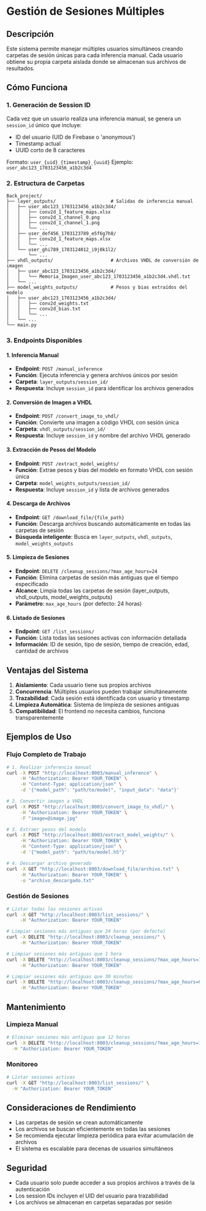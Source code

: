 # Gestión de Sesiones Múltiples

## Descripción

Este sistema permite manejar múltiples usuarios simultáneos creando carpetas de sesión únicas para cada inferencia manual. Cada usuario obtiene su propia carpeta aislada donde se almacenan sus archivos de resultados.

## Cómo Funciona

### 1. Generación de Session ID
Cada vez que un usuario realiza una inferencia manual, se genera un `session_id` único que incluye:
- ID del usuario (UID de Firebase o 'anonymous')
- Timestamp actual
- UUID corto de 8 caracteres

Formato: `user_{uid}_{timestamp}_{uuid}`
Ejemplo: `user_abc123_1703123456_a1b2c3d4`

### 2. Estructura de Carpetas
```
Back_project/
├── layer_outputs/                    # Salidas de inferencia manual
│   ├── user_abc123_1703123456_a1b2c3d4/
│   │   ├── conv2d_1_feature_maps.xlsx
│   │   ├── conv2d_1_channel_0.png
│   │   ├── conv2d_1_channel_1.png
│   │   └── ...
│   ├── user_def456_1703123789_e5f6g7h8/
│   │   ├── conv2d_1_feature_maps.xlsx
│   │   └── ...
│   └── user_ghi789_1703124012_i9j0k1l2/
│       └── ...
├── vhdl_outputs/                     # Archivos VHDL de conversión de imagen
│   ├── user_abc123_1703123456_a1b2c3d4/
│   │   └── Memoria_Imagen_user_abc123_1703123456_a1b2c3d4.vhdl.txt
│   └── ...
├── model_weights_outputs/            # Pesos y bias extraídos del modelo
│   ├── user_abc123_1703123456_a1b2c3d4/
│   │   ├── conv2d_weights.txt
│   │   ├── conv2d_bias.txt
│   │   └── ...
│   └── ...
└── main.py
```

### 3. Endpoints Disponibles

#### 1. Inferencia Manual
- **Endpoint**: `POST /manual_inference`
- **Función**: Ejecuta inferencia y genera archivos únicos por sesión
- **Carpeta**: `layer_outputs/session_id/`
- **Respuesta**: Incluye `session_id` para identificar los archivos generados

#### 2. Conversión de Imagen a VHDL
- **Endpoint**: `POST /convert_image_to_vhdl/`
- **Función**: Convierte una imagen a código VHDL con sesión única
- **Carpeta**: `vhdl_outputs/session_id/`
- **Respuesta**: Incluye `session_id` y nombre del archivo VHDL generado

#### 3. Extracción de Pesos del Modelo
- **Endpoint**: `POST /extract_model_weights/`
- **Función**: Extrae pesos y bias del modelo en formato VHDL con sesión única
- **Carpeta**: `model_weights_outputs/session_id/`
- **Respuesta**: Incluye `session_id` y lista de archivos generados

#### 4. Descarga de Archivos
- **Endpoint**: `GET /download_file/{file_path}`
- **Función**: Descarga archivos buscando automáticamente en todas las carpetas de sesión
- **Búsqueda inteligente**: Busca en `layer_outputs`, `vhdl_outputs`, `model_weights_outputs`

#### 5. Limpieza de Sesiones
- **Endpoint**: `DELETE /cleanup_sessions/?max_age_hours=24`
- **Función**: Elimina carpetas de sesión más antiguas que el tiempo especificado
- **Alcance**: Limpia todas las carpetas de sesión (layer_outputs, vhdl_outputs, model_weights_outputs)
- **Parámetro**: `max_age_hours` (por defecto: 24 horas)

#### 6. Listado de Sesiones
- **Endpoint**: `GET /list_sessions/`
- **Función**: Lista todas las sesiones activas con información detallada
- **Información**: ID de sesión, tipo de sesión, tiempo de creación, edad, cantidad de archivos

## Ventajas del Sistema

1. **Aislamiento**: Cada usuario tiene sus propios archivos
2. **Concurrencia**: Múltiples usuarios pueden trabajar simultáneamente
3. **Trazabilidad**: Cada sesión está identificada con usuario y timestamp
4. **Limpieza Automática**: Sistema de limpieza de sesiones antiguas
5. **Compatibilidad**: El frontend no necesita cambios, funciona transparentemente

## Ejemplos de Uso

### Flujo Completo de Trabajo

```bash
# 1. Realizar inferencia manual
curl -X POST "http://localhost:8003/manual_inference" \
     -H "Authorization: Bearer YOUR_TOKEN" \
     -H "Content-Type: application/json" \
     -d '{"model_path": "path/to/model", "input_data": "data"}'

# 2. Convertir imagen a VHDL
curl -X POST "http://localhost:8003/convert_image_to_vhdl/" \
     -H "Authorization: Bearer YOUR_TOKEN" \
     -F "image=@image.jpg"

# 3. Extraer pesos del modelo
curl -X POST "http://localhost:8003/extract_model_weights/" \
     -H "Authorization: Bearer YOUR_TOKEN" \
     -H "Content-Type: application/json" \
     -d '{"model_path": "path/to/model.h5"}'

# 4. Descargar archivo generado
curl -X GET "http://localhost:8003/download_file/archivo.txt" \
     -H "Authorization: Bearer YOUR_TOKEN" \
     -o "archivo_descargado.txt"
```

### Gestión de Sesiones

```bash
# Listar todas las sesiones activas
curl -X GET "http://localhost:8003/list_sessions/" \
     -H "Authorization: Bearer YOUR_TOKEN"

# Limpiar sesiones más antiguas que 24 horas (por defecto)
curl -X DELETE "http://localhost:8003/cleanup_sessions/" \
     -H "Authorization: Bearer YOUR_TOKEN"

# Limpiar sesiones más antiguas que 1 hora
curl -X DELETE "http://localhost:8003/cleanup_sessions/?max_age_hours=1" \
     -H "Authorization: Bearer YOUR_TOKEN"

# Limpiar sesiones más antiguas que 30 minutos
curl -X DELETE "http://localhost:8003/cleanup_sessions/?max_age_hours=0.5" \
     -H "Authorization: Bearer YOUR_TOKEN"
```

## Mantenimiento

### Limpieza Manual
```bash
# Eliminar sesiones más antiguas que 12 horas
curl -X DELETE "http://localhost:8003/cleanup_sessions/?max_age_hours=12" \
  -H "Authorization: Bearer YOUR_TOKEN"
```

### Monitoreo
```bash
# Listar sesiones activas
curl -X GET "http://localhost:8003/list_sessions/" \
  -H "Authorization: Bearer YOUR_TOKEN"
```

## Consideraciones de Rendimiento

- Las carpetas de sesión se crean automáticamente
- Los archivos se buscan eficientemente en todas las sesiones
- Se recomienda ejecutar limpieza periódica para evitar acumulación de archivos
- El sistema es escalable para decenas de usuarios simultáneos

## Seguridad

- Cada usuario solo puede acceder a sus propios archivos a través de la autenticación
- Los session IDs incluyen el UID del usuario para trazabilidad
- Los archivos se almacenan en carpetas separadas por sesión
